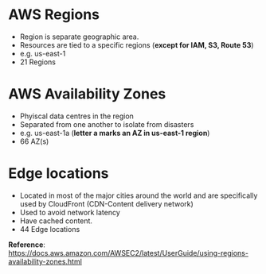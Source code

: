# AWS Regions
- Region is separate geographic area.
- Resources are tied to a specific regions (**except for IAM, S3, Route 53**)
- e.g. us-east-1
- 21 Regions

# AWS Availability Zones
- Phyiscal data centres in the region
- Separated from one another to isolate from disasters
- e.g. us-east-1a (**letter a marks an AZ in us-east-1 region**)
- 66 AZ(s)

# Edge locations
- Located in most of the major cities around the world and are specifically used by CloudFront (CDN-Content delivery network)
- Used to avoid network latency
- Have cached content.
- 44 Edge locations

**Reference**: https://docs.aws.amazon.com/AWSEC2/latest/UserGuide/using-regions-availability-zones.html
